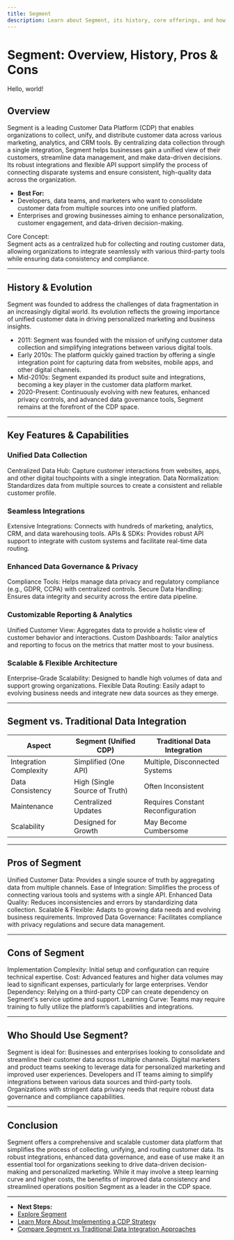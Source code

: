 ```yaml
---
title: Segment
description: Learn about Segment, its history, core offerings, and how it streamlines customer data collection and integration.
---
```


# Segment: Overview, History, Pros & Cons

Hello, world!

## Overview  
Segment is a leading Customer Data Platform (CDP) that enables organizations to collect, unify, and distribute customer data across various marketing, analytics, and CRM tools. By centralizing data collection through a single integration, Segment helps businesses gain a unified view of their customers, streamline data management, and make data-driven decisions. Its robust integrations and flexible API support simplify the process of connecting disparate systems and ensure consistent, high-quality data across the organization.
- **Best For:**  
- Developers, data teams, and marketers who want to consolidate customer data from multiple sources into one unified platform.  
- Enterprises and growing businesses aiming to enhance personalization, customer engagement, and data-driven decision-making.

 Core Concept:  
Segment acts as a centralized hub for collecting and routing customer data, allowing organizations to integrate seamlessly with various third-party tools while ensuring data consistency and compliance.

---

## History & Evolution  
Segment was founded to address the challenges of data fragmentation in an increasingly digital world. Its evolution reflects the growing importance of unified customer data in driving personalized marketing and business insights.

- 2011: Segment was founded with the mission of unifying customer data collection and simplifying integrations between various digital tools.
- Early 2010s: The platform quickly gained traction by offering a single integration point for capturing data from websites, mobile apps, and other digital channels.
- Mid-2010s: Segment expanded its product suite and integrations, becoming a key player in the customer data platform market.
- 2020-Present: Continuously evolving with new features, enhanced privacy controls, and advanced data governance tools, Segment remains at the forefront of the CDP space.

---

## Key Features & Capabilities

### Unified Data Collection
 Centralized Data Hub: Capture customer interactions from websites, apps, and other digital touchpoints with a single integration.
 Data Normalization: Standardizes data from multiple sources to create a consistent and reliable customer profile.

### Seamless Integrations
 Extensive Integrations: Connects with hundreds of marketing, analytics, CRM, and data warehousing tools.
 APIs & SDKs: Provides robust API support to integrate with custom systems and facilitate real-time data routing.

### Enhanced Data Governance & Privacy
 Compliance Tools: Helps manage data privacy and regulatory compliance (e.g., GDPR, CCPA) with centralized controls.
 Secure Data Handling: Ensures data integrity and security across the entire data pipeline.

### Customizable Reporting & Analytics
 Unified Customer View: Aggregates data to provide a holistic view of customer behavior and interactions.
 Custom Dashboards: Tailor analytics and reporting to focus on the metrics that matter most to your business.

### Scalable & Flexible Architecture
 Enterprise-Grade Scalability: Designed to handle high volumes of data and support growing organizations.
 Flexible Data Routing: Easily adapt to evolving business needs and integrate new data sources as they emerge.

---

## Segment vs. Traditional Data Integration

| Aspect                      | Segment (Unified CDP)     | Traditional Data Integration   |
|-----------------------------|---------------------------|--------------------------------|
| Integration Complexity  |  Simplified (One API)    |  Multiple, Disconnected Systems |
| Data Consistency        |  High (Single Source of Truth) |  Often Inconsistent         |
| Maintenance             |  Centralized Updates     |  Requires Constant Reconfiguration |
| Scalability             |  Designed for Growth     |  May Become Cumbersome       |

---

## Pros of Segment
 Unified Customer Data: Provides a single source of truth by aggregating data from multiple channels.
 Ease of Integration: Simplifies the process of connecting various tools and systems with a single API.
 Enhanced Data Quality: Reduces inconsistencies and errors by standardizing data collection.
 Scalable & Flexible: Adapts to growing data needs and evolving business requirements.
 Improved Data Governance: Facilitates compliance with privacy regulations and secure data management.

---

## Cons of Segment
 Implementation Complexity: Initial setup and configuration can require technical expertise.
 Cost: Advanced features and higher data volumes may lead to significant expenses, particularly for large enterprises.
 Vendor Dependency: Relying on a third-party CDP can create dependency on Segment's service uptime and support.
 Learning Curve: Teams may require training to fully utilize the platform’s capabilities and integrations.

---

## Who Should Use Segment?
Segment is ideal for:
 Businesses and enterprises looking to consolidate and streamline their customer data across multiple channels.
 Digital marketers and product teams seeking to leverage data for personalized marketing and improved user experiences.
 Developers and IT teams aiming to simplify integrations between various data sources and third-party tools.
 Organizations with stringent data privacy needs that require robust data governance and compliance capabilities.

---

## Conclusion
Segment offers a comprehensive and scalable customer data platform that simplifies the process of collecting, unifying, and routing customer data. Its robust integrations, enhanced data governance, and ease of use make it an essential tool for organizations seeking to drive data-driven decision-making and personalized marketing. While it may involve a steep learning curve and higher costs, the benefits of improved data consistency and streamlined operations position Segment as a leader in the CDP space.

---
- **Next Steps:**
- [Explore Segment](https://segment.com/)  
- [Learn More About Implementing a CDP Strategy](#)  
- [Compare Segment vs Traditional Data Integration Approaches](#)
